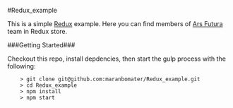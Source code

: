 #Redux_example

This is a simple [Redux](https://github.com/reactjs/redux) example. Here you can find members of [Ars Futura](http://arsfutura.co/) team in Redux store.

###Getting Started###

Checkout this repo, install depdencies, then start the gulp process with the following:

```
	> git clone git@github.com:maranbomater/Redux_example.git
	> cd Redux_example
	> npm install
	> npm start
```
